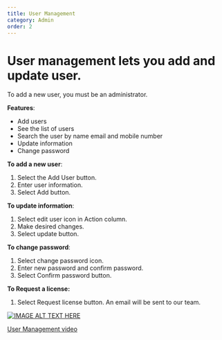 ```yaml
---
title: User Management
category: Admin
order: 2
---
```

 # User management lets you add and update user.

 To add a new user, you must be an administrator. 

 **Features**: 
 * Add users 
 * See the list of users
 * Search the user by name email and mobile   number 
 * Update information
 * Change password

 **To add a new user**: 

 1. Select the Add User button. 
 2. Enter user information. 
 3. Select Add button. 

 **To update information**: 

 1. Select edit user icon in Action column. 
 2. Make desired changes. 
 3. Select update button. 

 **To change password**: 

 1. Select change password icon. 
 2. Enter new password and confirm password. 
 3. Select Confirm password button. 

 **To Request a license:** 

 1. Select Request license button. An email will be sent to our team. 

 [![IMAGE ALT TEXT HERE](http://img.youtube.com/vi/_SOVbq6FUoU/0.jpg)](https://www.youtube.com/watch?v=_SOVbq6FUoU)

 [User Management video](https://www.youtube.com/watch?v=_SOVbq6FUoU)
 